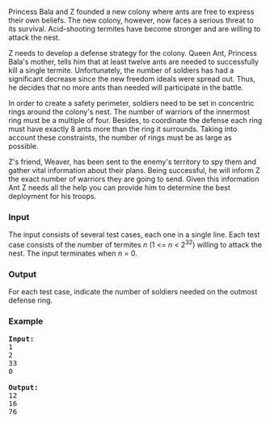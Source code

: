 <p>Princess Bala and Z founded a new colony where ants are free to express their own beliefs. The new colony, however, now faces a serious threat to its survival. Acid-shooting termites have become stronger and are willing to attack the nest.</p>
<p>Z needs to develop a defense strategy for the colony. Queen Ant, Princess Bala's mother, tells him that at least twelve ants are needed to successfully kill a single termite. Unfortunately, the number of soldiers has had a significant decrease since the new freedom ideals were spread out. Thus, he decides that no more ants than needed will participate in the battle.</p>
<p>In order to create a safety perimeter, soldiers need to be set in concentric rings around the colony's nest. The number of warriors of the innermost ring must be a multiple of four. Besides, to coordinate the defense each ring must have exactly 8 ants more than the ring it surrounds. Taking into account these constraints, the number of rings must be as large as possible.</p>
<p>Z's friend, Weaver, has been sent to the enemy's territory to spy them and gather vital information about their plans. Being successful, he will inform Z the exact number of warriors they are going to send. Given this information Ant Z needs all the help you can provide him to determine the best deployment for his troops.</p>
<h3>Input</h3>
<p>The input consists of several test cases, each one in a single line. Each test case consists of the number of termites <em>n</em> (1 &lt;= <em>n</em> &lt; 2<sup>32</sup>) willing to attack the nest. The input terminates when <em>n</em> = 0.</p>
<h3>Output</h3>
<p>For each test case, indicate the number of soldiers needed on the outmost defense ring.</p>
<h3>Example</h3>
<pre><strong>Input:</strong><br>1<br>2<br>33<br>0<br><br><strong>Output:</strong><br>12<br>16<br>76<br><br></pre>